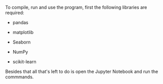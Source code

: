 To compile, run and use the program, first the following libraries are required:

* pandas

* matplotlib

* Seaborn

* NumPy

* scikit-learn


Besides that all that's left to do is open the Jupyter Notebook and run the commmands.